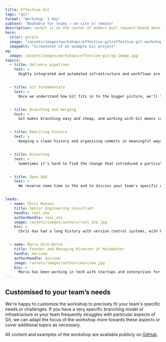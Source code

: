 ```yaml
---
title: Effective Git
tags: "git"
format: "Workshop: 1 day"
subtext: "Bookable for teams – on-site or remote"
description: <p>Git is at the center of modern pull request-based development workflows. Mastering it makes teams more productive and developers' jobs more enjoyable.</p><p>The goal of the workshop is to provide just enough detail for practical daily use without getting too academic or deep in the weeds. We focus on real challenges developers face when working with Git, arming them with an understanding of the foundational concepts along with practical guidance for overcoming those challenges.</p>
hero:
  color: purple
  image: "/assets/images/workshops/effective-git/effective-git-workshop-hero.jpg"
  imageAlt: "Screenshot of an example Git project"
og:
  image: /assets/images/workshops/effective-git/og-image.jpg
topics:
  - title: Delivery pipelines
    text: >
      Highly integrated and automated infrastructure and workflows are the foundation that successful engineering teams excel on and Git is what drives them at their core. We look at branching models, Pull Request based workflows, and reviewing.


  - title: Git fundamentals
    text: >
      Once we understand how Git fits in to the bigger picture, we'll look into how it works at its core and the building blocks it consists of. We cover what blobs, trees and snapshots are to better understand how they represent a repo's history over time.


  - title: Branching and merging
    text: >
      Git makes branching easy and cheap, and working with Git means constantly switching between branches and merging them back together. We look at common branching and merging scenarios to understand what fast-forward merges and 3-way merges are.


  - title: Rewriting history
    text: >
      Keeping a clean history and organizing commits in meaningful ways is essential for efficient collaboration on code bases. We cover (interactive) rebasing and rewriting history including squashing, editing and dropping commits.


  - title: Bisecting
    text: >
      Sometimes it's hard to find the change that introduced a particular defect. Git Bisect can be of great help in identifying the respective commit. We look at how bisecting works and how it can be used to save a lot of time in common scenarios.


  - title: Open Q&A
    text: >
      We reserve some time in the end to discuss your team's specific questions relating to Git or infrastructure, tooling and automation around it.


leads:
  - name: Chris Manson
    title: Senior Engineering Consultant
    handle: real_ate
    authorHandle: real_ate
    image: /assets/images/authors/real_ate.jpg
    bio: >
      Chris has had a long history with version control systems, with his very first Open Source experience being involved in the transition of the massive KDE codebase from CVS to Git. These days Chris is deeply involved in the JAM Stack movement, giving him a new outlet for his love for Git.


  - name: Marco Otte-Witte
    title: Founder and Managing Director at Mainmatter
    handle: marcoow
    authorHandle: marcoow
    image: /assets/images/authors/marcoow.jpg
    bio: >
      Marco has been working in tech with startups and enterprises for 2 decades. He's helped companies bring relevant products to market in various industries – among them Blackberry, Generali and Experteer.
---
```


<!--break-->

## Customised to your team’s needs

We're happy to customize the workshop to precisely fit your team's specific needs or challenges. If you have a very specific branching model or infrastructure or your team frequently struggles with particular aspects of Git, we can adapt the focus of the workshop more towards these aspects or cover additional topics as necessary.

All content and examples of the workshop are available publicly on [GitHub](https://github.com/mainmatter/git-workshop).
